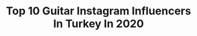 ---
title: Top 10 Guitar Instagram Influencers In Turkey In 2020
description: >-
  Find top guitar Instagram influencers in Turkey in 2020. Most popular hashtags: #guitaristurkey #riffwars #guitarist #guitar.
platform: Instagram
profiles:
  - username: "koksalfndk"
    fullname: >-
      Köksal FINDIK
    location: "Turkey"
    followers: 19805
    engagement: 644
    commentsToLikes: 0.032234
    id: ck5cgb4boohnp0i11t5epwmhf
    verified: false
    hashtags: "#korayavci, #mustafakemalatat, #netherlands, #korayavciband"
  - username: "cenktanerdonmez"
    fullname: >-
      Cenk Taner Dönmez
    location: "Turkey"
    followers: 2541
    engagement: 842
    commentsToLikes: 0.054156
    id: ck5zmnak9mv620i14wljkky4o
    verified: false
    hashtags: "#guitarlife, #pickariff, #kisaciksarlar, #earthmusicians"
  - username: "korcanakyildiz"
    fullname: >-
      Korcan Akyıldız
    location: "Turkey"
    followers: 3049
    engagement: 1155
    commentsToLikes: 0.068741
    id: ck14hx6gwcl1k0i19yxb731xg
    verified: false
    hashtags: "#bass, #electronica, #powermetal, #liveperformance"
  - username: "firatoz"
    fullname: >-
      FIRAT ÖZ                  MK
    location: "Turkey"
    followers: 9211
    engagement: 724
    commentsToLikes: 0.015704
    id: ck0w3pit5ulv90i19b15k2rx1
    verified: false
    hashtags: "#djentlemen, #turnapickups, #dogsofig, #dreamtheater"
  - username: "guitaristurkey"
    fullname: >-
      Gitarist Türkiye
    location: "Turkey"
    followers: 29482
    engagement: 134
    commentsToLikes: 0.019360
    id: ck0udqls3jpr80i19iqxocwqm
    verified: false
    hashtags: "#groove, #fender, #perdesizgitar, #triumph"
  - username: "frkntncr1"
    fullname: >-
      Furkan Tuncer
    location: "Turkey"
    followers: 25688
    engagement: 453
    commentsToLikes: 0.001067
    id: ck6u8gl9hrgql0j71ehhuwe64
    verified: false
    hashtags: "#ankarakonser, #osesgram, #sesindea, #berkaysahin"
  - username: "yesilyaprakdilan"
    fullname: >-
      Dilan Yeşilyaprak
    location: "Turkey"
    followers: 5175
    engagement: 1862
    commentsToLikes: 0.100826
    id: ck5zx76m07gv80i14skuhasr9
    verified: false
    hashtags: "#tabla, #darbukashow, #daristan, #doumbek"
  - username: "leventkeremofficial"
    fullname: >-
      Levent Kerem Özçiçek
    location: "Turkey"
    followers: 15714
    engagement: 2549
    commentsToLikes: 0.011603
    id: ck5catkeke3rc0i11jvsuxfin
    verified: false
    hashtags: "#guitar, #guitarcover, #sonfecibisiklet, #rock"
  - username: "gokcansanliman"
    fullname: >-
      Gökcan Sanlıman
    location: "Turkey"
    followers: 15639
    engagement: 558
    commentsToLikes: 0.020668
    id: ck6tntrrdak1z0j71fqz0rhtt
    verified: true
    hashtags: "#bilgiuniversity, #chuckpalahniuk, #winter101, #jamesrighton"
  - username: "gokalpergen"
    fullname: >-
      Gökalp Ergen
    location: "Turkey"
    followers: 10776
    engagement: 459
    commentsToLikes: 0.063606
    id: ck0udqlsejprr0i19juyinu5h
    verified: true
    hashtags: "#singersongwriter, #instamusic, #myriffworld, #acousticrock"
---